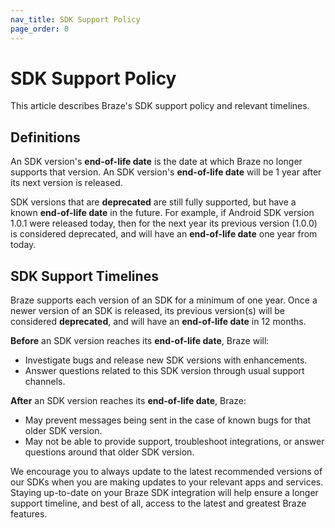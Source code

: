 ```yaml
---
nav_title: SDK Support Policy
page_order: 0
---
```


# SDK Support Policy

This article describes Braze's SDK support policy and relevant timelines.

## Definitions

An SDK version's **end-of-life date** is the date at which Braze no longer supports that version. An SDK version's __end-of-life date__ will be 1 year after its next version is released.

SDK versions that are **deprecated** are still fully supported, but have a known __end-of-life date__ in the future. For example, if Android SDK version 1.0.1 were released today, then for the next year its previous version (1.0.0) is considered deprecated, and will have an __end-of-life date__ one year from today.

## SDK Support Timelines

Braze supports each version of an SDK for a minimum of one year. Once a newer version of an SDK is released, its previous version(s) will be considered __deprecated__, and will have an __end-of-life date__ in 12 months.

**Before** an SDK version reaches its __end-of-life date__, Braze will:

* Investigate bugs and release new SDK versions with enhancements.
* Answer questions related to this SDK version through usual support channels.

**After** an SDK version reaches its __end-of-life date__, Braze:

* May prevent messages being sent in the case of known bugs for that older SDK version.
* May not be able to provide support, troubleshoot integrations, or answer questions around that older SDK version.

We encourage you to always update to the latest recommended versions of our SDKs when you are making updates to your relevant apps and services. Staying up-to-date on your Braze SDK integration will help ensure a longer support timeline, and best of all, access to the latest and greatest Braze features.
